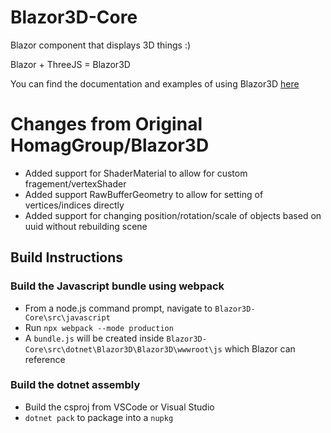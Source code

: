 # Blazor3D-Core
Blazor component that displays 3D things :) 

Blazor + ThreeJS = Blazor3D

You can find the documentation and examples of using Blazor3D [here](https://github.com/HomagGroup/Blazor3D)

# Changes from Original HomagGroup/Blazor3D
* Added support for ShaderMaterial to allow for custom fragement/vertexShader
* Added support RawBufferGeometry to allow for setting of vertices/indices directly
* Added support for changing position/rotation/scale of objects based on uuid without rebuilding scene

## Build Instructions
### Build the Javascript bundle using webpack
* From a node.js command prompt, navigate to `Blazor3D-Core\src\javascript`
* Run `npx webpack --mode production`
* A `bundle.js` will be created inside `Blazor3D-Core\src\dotnet\Blazor3D\Blazor3D\wwwroot\js` which Blazor can reference

### Build the dotnet assembly 
* Build the csproj from VSCode or Visual Studio
* `dotnet pack` to package into a `nupkg`
